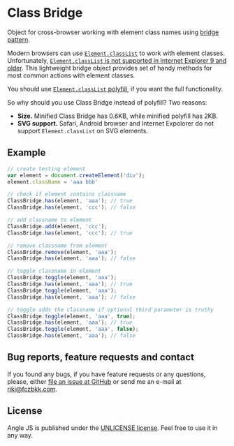 # Class Bridge

Object for cross-browser working with element class names using [bridge pattern](http://en.wikipedia.org/wiki/Bridge_pattern).

Modern browsers can use [`Element.classList`](http://www.w3.org/TR/dom/#dom-element-classlist) to work with element classes. Unfortunately, [`Element.classList` is not supported in Internet Explorer 9 and older](http://caniuse.com/#search=classlist). This lightweight bridge object provides set of handy methods for most common actions with element classes.

You should use [`Element.classList` polyfill](https://cdn.polyfill.io/v1/polyfill.js?features=Element.prototype.classList|always), if you want the full functionality.

So why should you use Class Bridge instead of polyfill? Two reasons:

- **Size.** Minified Class Bridge has 0.6KB, while minified polyfill has 2KB.
- **SVG support.** Safari, Android browser and Internet Expolorer do not support `Element.classList` on SVG elements.

## Example

```javascript
// create testing element
var element = document.createElement('div');
element.className = 'aaa bbb'

// check if element contains classname
ClassBridge.has(element, 'aaa'); // true
ClassBridge.has(element, 'ccc'); // false

// add classname to element
ClassBridge.add(element, 'ccc');
ClassBridge.has(element, 'ccc'); // true

// remove classname from element
ClassBridge.remove(element, 'aaa');
ClassBridge.has(element, 'aaa'); // false

// toggle classname in element
ClassBridge.toggle(element, 'aaa');
ClassBridge.has(element, 'aaa'); // true
ClassBridge.toggle(element, 'aaa');
ClassBridge.has(element, 'aaa'); // false

// toggle adds the classname if optional third parameter is truthy
ClassBridge.toggle(element, 'aaa', true);
ClassBridge.has(element, 'aaa'); // true
ClassBridge.toggle(element, 'aaa', false);
ClassBridge.has(element, 'aaa'); // false
```

## Bug reports, feature requests and contact

If you found any bugs, if you have feature requests or any questions, please, either [file an issue at GitHub](https://github.com/fczbkk/class-bridge/issues) or send me an e-mail at [riki@fczbkk.com](mailto:riki@fczbkk.com).

## License

Angle JS is published under the [UNLICENSE license](https://github.com/fczbkk/class-bridge/blob/master/UNLICENSE). Feel free to use it in any way.
